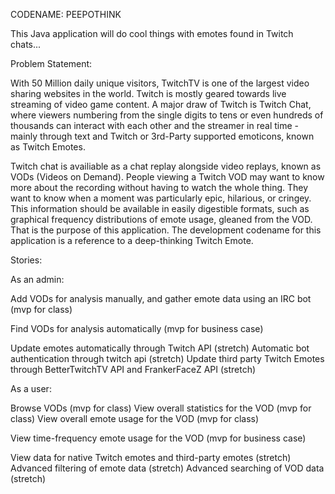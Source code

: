 CODENAME: PEEPOTHINK

This Java application will do cool things with emotes found in Twitch chats...

Problem Statement:



With 50 Million daily unique visitors, TwitchTV is one of the largest video sharing websites in the world. Twitch is mostly geared towards live streaming of video game content. A major draw of Twitch is Twitch Chat, where viewers numbering from the single digits to tens or even hundreds of thousands can interact with each other and the streamer in real time - mainly through text and Twitch or 3rd-Party supported emoticons, known as Twitch Emotes.

Twitch chat is availiable as a chat replay alongside video replays, known as VODs (Videos on Demand). People viewing a Twitch VOD may want to know more about the recording without having to watch the whole thing. They want to know when a moment was particularly epic, hilarious, or cringey. This information should be available in easily digestible formats, such as graphical frequency distributions of emote usage, gleaned from the VOD. That is the purpose of this application. The development codename for this application is a reference to a deep-thinking Twitch Emote.




Stories:



As an admin:


Add VODs for analysis manually, and gather emote data using an IRC bot (mvp for class)

Find VODs for analysis automatically (mvp for business case)

Update emotes automatically through Twitch API (stretch)
Automatic bot authentication through twitch api (stretch)
Update third party Twitch Emotes through BetterTwitchTV API and FrankerFaceZ API (stretch)

As a user:


Browse VODs (mvp for class)
View overall statistics for the VOD (mvp for class)
View overall emote usage for the VOD (mvp for class)

View time-frequency emote usage for the VOD (mvp for business case)

View data for native Twitch emotes and third-party emotes (stretch)
Advanced filtering of emote data (stretch)
Advanced searching of VOD data (stretch)



















